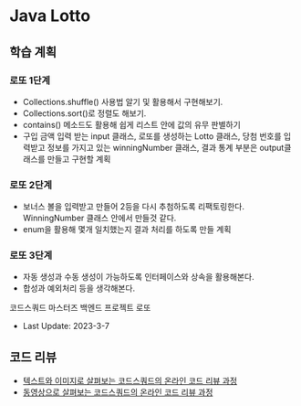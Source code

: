 # Java Lotto
## 학습 계획
### 로또 1단계
- Collections.shuffle() 사용법 알기 및 활용해서 구현해보기.
- Collections.sort()로 정렬도 해보기.
- contains() 메소드도 활용해 쉽게 리스트 안에 값의 유무 판별하기
- 구입 금액 입력 받는 input 클래스, 로또를 생성하는 Lotto 클래스, 당첨 번호를 입력받고 정보를 가지고 있는 winningNumber 클래스, 결과 통계 부분은 output클래스를 만들고 구현할 계획

### 로또 2단계
- 보너스 볼을 입력받고 만들어 2등을 다시 추첨하도록 리팩토링한다. WinningNumber 클래스 안에서 만들것 같다.
- enum을 활용해 몇개 일치했는지 결과 처리를 하도록 만들 계획

### 로또 3단계
- 자동 생성과 수동 생성이 가능하도록 인터페이스와 상속을 활용해본다.
- 합성과 예외처리 등을 생각해본다.

코드스쿼드 마스터즈 백엔드 프로젝트 로또

* Last Update: 2023-3-7

## 코드 리뷰

* [텍스트와 이미지로 살펴보는 코드스쿼드의 온라인 코드 리뷰 과정](https://github.com/code-squad/codesquad-docs/blob/master/codereview/README.md)
* [동영상으로 살펴보는 코드스쿼드의 온라인 코드 리뷰 과정](https://youtube.com/watch?v=lFinZfu3QO0&si=EnSIkaIECMiOmarE)
